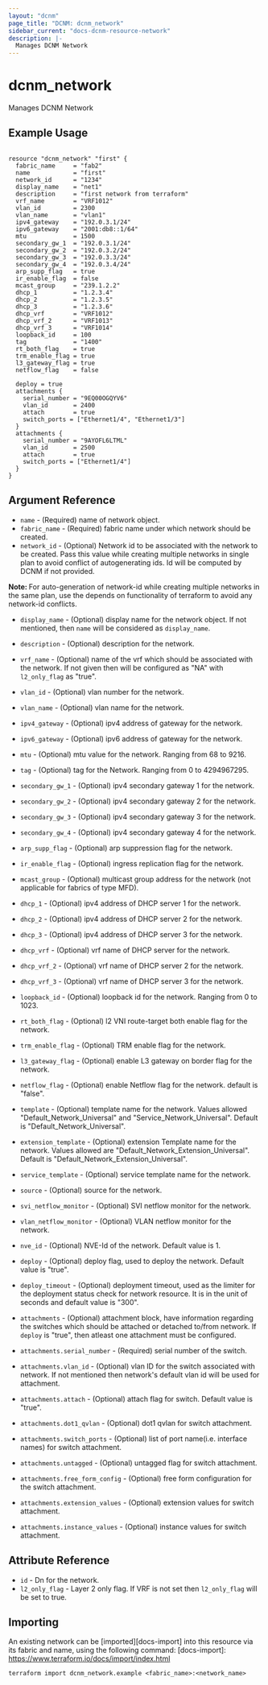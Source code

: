 ```yaml
---
layout: "dcnm"
page_title: "DCNM: dcnm_network"
sidebar_current: "docs-dcnm-resource-network"
description: |-
  Manages DCNM Network
---
```


# dcnm_network #
Manages DCNM Network

## Example Usage ##

```hcl

resource "dcnm_network" "first" {
  fabric_name     = "fab2"
  name            = "first"
  network_id      = "1234"
  display_name    = "net1"
  description     = "first network from terraform"
  vrf_name        = "VRF1012"
  vlan_id         = 2300
  vlan_name       = "vlan1"
  ipv4_gateway    = "192.0.3.1/24"
  ipv6_gateway    = "2001:db8::1/64"
  mtu             = 1500
  secondary_gw_1  = "192.0.3.1/24"
  secondary_gw_2  = "192.0.3.2/24"
  secondary_gw_3  = "192.0.3.3/24"
  secondary_gw_4  = "192.0.3.4/24"
  arp_supp_flag   = true
  ir_enable_flag  = false
  mcast_group     = "239.1.2.2"
  dhcp_1          = "1.2.3.4"
  dhcp_2          = "1.2.3.5"
  dhcp_3          = "1.2.3.6"
  dhcp_vrf        = "VRF1012"
  dhcp_vrf_2      = "VRF1013"
  dhcp_vrf_3      = "VRF1014"
  loopback_id     = 100
  tag             = "1400"
  rt_both_flag    = true
  trm_enable_flag = true
  l3_gateway_flag = true
  netflow_flag    = false

  deploy = true
  attachments {
    serial_number = "9EQ00OGQYV6"
    vlan_id       = 2400
    attach        = true
    switch_ports = ["Ethernet1/4", "Ethernet1/3"]
  }
  attachments {
    serial_number = "9AYOFL6LTML"
    vlan_id       = 2500
    attach        = true
    switch_ports = ["Ethernet1/4"]
  }
}

```


## Argument Reference ##

* `name` - (Required) name of network object.
* `fabric_name` - (Required) fabric name under which network should be created.
* `network_id` - (Optional) Network id to be associated with the network to be created. Pass this value while creating multiple networks in single plan to avoid conflict of autogenerating ids. Id will be computed by DCNM if not provided.

<strong>Note: </strong> For auto-generation of network-id while creating multiple networks in the same plan, use the depends on functionality of terraform to avoid any network-id conflicts.  

* `display_name` - (Optional) display name for the network object. If not mentioned, then `name` will be considered as `display_name`.
* `description` - (Optional) description for the network.
* `vrf_name` - (Optional) name of the vrf which should be associated with the network. If not given then will be configured as "NA" with `l2_only_flag` as "true".
* `vlan_id` - (Optional) vlan number for the network.
* `vlan_name` - (Optional) vlan name for the network.
* `ipv4_gateway` - (Optional) ipv4 address of gateway for the network.
* `ipv6_gateway` - (Optional) ipv6 address of gateway for the network.
* `mtu` - (Optional) mtu value for the network. Ranging from 68 to 9216.
* `tag` - (Optional) tag for the Network. Ranging from 0 to 4294967295.
* `secondary_gw_1` - (Optional) ipv4 secondary gateway 1 for the network.
* `secondary_gw_2` - (Optional) ipv4 secondary gateway 2 for the network.
* `secondary_gw_3` - (Optional) ipv4 secondary gateway 3 for the network.
* `secondary_gw_4` - (Optional) ipv4 secondary gateway 4 for the network.
* `arp_supp_flag` - (Optional) arp suppression flag for the network.
* `ir_enable_flag` - (Optional) ingress replication flag for the network.
* `mcast_group` - (Optional) multicast group address for the network (not applicable for fabrics of type MFD).
* `dhcp_1` - (Optional) ipv4 address of DHCP server 1 for the network.
* `dhcp_2` - (Optional) ipv4 address of DHCP server 2 for the network.
* `dhcp_3` - (Optional) ipv4 address of DHCP server 3 for the network.
* `dhcp_vrf` - (Optional) vrf name of DHCP server for the network.
* `dhcp_vrf_2` - (Optional) vrf name of DHCP server 2 for the network.
* `dhcp_vrf_3` - (Optional) vrf name of DHCP server 3 for the network.
* `loopback_id` - (Optional) loopback id for the network. Ranging from 0 to 1023.
* `rt_both_flag` - (Optional) l2 VNI route-target both enable flag for the network.
* `trm_enable_flag` - (Optional) TRM enable flag for the network.
* `l3_gateway_flag` - (Optional) enable L3 gateway on border flag for the network. 
* `netflow_flag` - (Optional) enable Netflow flag for the network. default is "false". 
* `template` - (Optional) template name for the network. Values allowed "Default_Network_Universal" and "Service_Network_Universal". Default is "Default_Network_Universal".
* `extension_template` - (Optional) extension Template name for the network. Values allowed are "Default_Network_Extension_Universal". Default is "Default_Network_Extension_Universal".
* `service_template` - (Optional) service template name for the network.
* `source` - (Optional) source for the network.
* `svi_netflow_monitor` - (Optional) SVI netflow monitor for the network.
* `vlan_netflow_monitor` - (Optional) VLAN netflow monitor for the network.
* `nve_id` - (Optional) NVE-Id of the network. Default value is 1.

* `deploy` - (Optional) deploy flag, used to deploy the network. Default value is "true".
* `deploy_timeout` - (Optional) deployment timeout, used as the limiter for the deployment status check for network resource. It is in the unit of seconds and default value is "300".

* `attachments` - (Optional) attachment block, have information regarding the switches which should be attached or detached to/from network. If `deploy` is "true", then atleast one attachment must be configured.
* `attachments.serial_number` - (Required) serial number of the switch.
* `attachments.vlan_id` - (Optional) vlan ID for the switch associated with network. If not mentioned then network's default vlan id will be used for attachment.
* `attachments.attach` - (Optional) attach flag for switch. Default value is "true".
* `attachments.dot1_qvlan` - (Optional) dot1 qvlan for switch attachment.
* `attachments.switch_ports` - (Optional) list of port name(i.e. interface names) for switch attachment.
* `attachments.untagged` - (Optional) untagged flag for switch attachment.
* `attachments.free_form_config` - (Optional) free form configuration for the switch attachment.
* `attachments.extension_values` - (Optional) extension values for switch attachment.
* `attachments.instance_values` - (Optional) instance values for switch attachment.

## Attribute Reference

* `id` - Dn for the network.
* `l2_only_flag` - Layer 2 only flag. If VRF is not set then `l2_only_flag` will be set to true.

## Importing ##

An existing network can be [imported][docs-import] into this resource via its fabric and name, using the following command:
[docs-import]: https://www.terraform.io/docs/import/index.html


```
terraform import dcnm_network.example <fabric_name>:<network_name>
```
